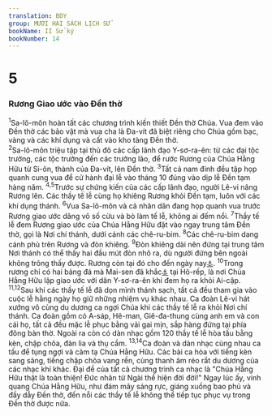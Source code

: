 ```yaml
---
translation: BDY
group: MƯƠI HAI SÁCH LỊCH SỬ
bookName: II Sử ký 
bookNumber: 14
---
```


<div class="title"><h1>5</h1><h3>Rương Giao ước vào Đền thờ</h3></div>
<span class="verse 2su_5_1"><sup>1</sup>Sa-lô-môn hoàn tất các chương trình kiến thiết Đền thờ Chúa. Vua đem vào Đền thờ các bảo vật mà vua cha là Đa-vít đã biệt riêng cho Chúa gồm bạc, vàng và các khí dụng và cất vào kho tàng Đền thờ.<br/></span>
<span class="verse 2su_5_2"><sup>2</sup>Sa-lô-môn triệu tập tại thủ đô các cấp lãnh đạo Y-sơ-ra-ên: từ các đại tộc trưởng, các tộc trưởng đến các trưởng lão, để rước Rương của Chúa Hằng Hữu từ Si-ôn, thành của Đa-vít, lên Đền thờ. </span>
<span class="verse 2su_5_3"><sup>3</sup>Tất cả nam đinh đều tập họp quanh cung vua để cử hành đại lễ vào tháng 10 đúng vào dịp lễ Đền tạm hàng năm. </span>
<span class="verse 2su_5_4 2su_5_5"><sup>4,5</sup>Trước sự chứng kiến của các cấp lãnh đạo, người Lê-vi nâng Rương lên. Các thầy tế lễ cùng họ khiêng Rương khỏi Đền tạm, luôn với các khí dụng thánh. </span>
<span class="verse 2su_5_6"><sup>6</sup>Vua Sa-lô-môn và cả nhân dân đang họp quanh vua trước Rương giao ước dâng vô số cừu và bò làm tế lễ, không ai đếm nổi. </span>
<span class="verse 2su_5_7"><sup>7</sup>Thầy tế lễ đem Rương giao ước của Chúa Hằng Hữu đặt vào ngay trung tâm Đền thờ, gọi là Nơi chí thánh, dưới cánh các chê-ru-bim. </span>
<span class="verse 2su_5_8"><sup>8</sup>Các chê-ru-bim dang cánh phủ trên Rương và đòn khiêng. </span>
<span class="verse 2su_5_9"><sup>9</sup>Đòn khiêng dài nên đứng tại trung tâm Nơi thánh có thể thấy hai đầu mút đòn nhô ra, dù người đứng bên ngoài không trông thấy được. Rương còn tại đó cho đến ngày nay<a href="#" data-toggle="tooltip" data-placement="bottom" title="ngày tác giả viết bộ Sử ký này">⚓</a>. </span>
<span class="verse 2su_5_10"><sup>10</sup>Trong rương chỉ có hai bảng đá mà Mai-sen đã khắc<a href="#" data-toggle="tooltip" data-placement="bottom" title="Nt cho">⚓</a> tại Hô-rếp, là nơi Chúa Hằng Hữu lập giao ước với dân Y-sơ-ra-ên khi đem họ ra khỏi Ai-cập.<br/></span>
<span class="verse 2su_5_11 2su_5_12"><sup>11,12</sup>Sau khi các thầy tế lễ đã dọn mình thánh sạch, tất cả đều tham gia vào cuộc lễ hằng ngày họ giữ những nhiệm vụ khác nhau. Ca đoàn Lê-vi hát xướng vô cùng du dương ca ngợi Chúa khi các thầy tế lễ ra khỏi Nơi chí thánh. Ca đoàn gồm có A-sáp, Hê-man, Giê-đa-thung cùng anh em và con cái họ, tất cả đều mặc lễ phục bằng vải gai mịn, sắp hàng đứng tại phía đông bàn thờ. Ngoài ra còn có dàn nhạc gồm 120 thầy tế lễ hòa tấu bằng kèn, chập chõa, đàn lia và thụ cầm. </span>
<span class="verse 2su_5_13 2su_5_14"><sup>13,14</sup>Ca đoàn và dàn nhạc cùng nhau ca tấu để tụng ngợi và cảm tạ Chúa Hằng Hữu. Các bài ca hòa với tiếng kèn sang sảng, tiếng chập chõa vang rền, cùng thanh âm réo rắt du dương của các nhạc khí khác. Đại đề của tất cả chương trình ca nhạc là &#34;Chúa Hằng Hữu thật là toàn thiện! Đức nhân từ Ngài thể hiện đời đời!&#34; Ngay lúc ấy, vinh quang Chúa Hằng Hữu, như đám mây sáng rực, giáng xuống bao phủ và đầy dẫy Đền thờ, đến nỗi các thầy tế lễ không thể tiếp tục phục vụ trong Đền thờ được nữa.</span>
